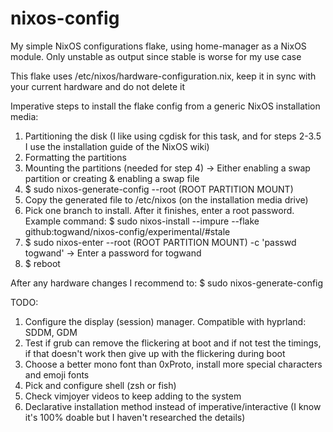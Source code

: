 # nixos-config

My simple NixOS configurations flake, using home-manager as a NixOS module. Only unstable as output since stable is worse for my use case

This flake uses /etc/nixos/hardware-configuration.nix, keep it in sync with your current hardware and do not delete it

Imperative steps to install the flake config from a generic NixOS installation media:

1. Partitioning the disk (I like using cgdisk for this task, and for steps 2-3.5 I use the installation guide of the NixOS wiki)
2. Formatting the partitions
3. Mounting the partitions (needed for step 4) -> Either enabling a swap partition or creating & enabling a swap file
4. $ sudo nixos-generate-config --root (ROOT PARTITION MOUNT)
5. Copy the generated file to /etc/nixos (on the installation media drive)
5. Pick one branch to install. After it finishes, enter a root password. Example command: $ sudo nixos-install --impure --flake github:togwand/nixos-config/experimental/#stale
6. $ sudo nixos-enter --root (ROOT PARTITION MOUNT) -c 'passwd togwand' -> Enter a password for togwand
7. $ reboot

After any hardware changes I recommend to: $ sudo nixos-generate-config

TODO:
1. Configure the display (session) manager. Compatible with hyprland: SDDM, GDM
2. Test if grub can remove the flickering at boot and if not test the timings, if that doesn't work then give up with the flickering during boot
3. Choose a better mono font than 0xProto, install more special characters and emoji fonts
4. Pick and configure shell (zsh or fish)
5. Check vimjoyer videos to keep adding to the system
6. Declarative installation method instead of imperative/interactive (I know it's 100% doable but I haven't researched the details)
